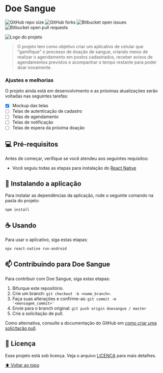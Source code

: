# Doe Sangue

![GitHub repo size](https://img.shields.io/github/repo-size/kalebzmm/doesangue?style=for-the-badge)
![GitHub forks](https://img.shields.io/github/forks/kalebzmm/doesangue?style=for-the-badge)
![Bitbucket open issues](https://img.shields.io/bitbucket/issues/kalebzmm/doesangue?style=for-the-badge)
![Bitbucket open pull requests](https://img.shields.io/bitbucket/pr-raw/kalebzmm/doesangue?style=for-the-badge)

<img src="icons8-gota-de-sangue-48.png" alt="Logo do projeto">

> O projeto tem como objetivo criar um aplicativo de celular que "gamifique" o processo de doação de sangue, criando meios de realizar o agendamento em postos cadastrados, receber avisos de agendamentos previstos e acompanhar o tempo restante para poder doar novamente.

### Ajustes e melhorias

O projeto ainda está em desenvolvimento e as próximas atualizações serão voltadas nas seguintes tarefas:

- [X] Mockup das telas
- [ ] Telas de autenticação de cadastro
- [ ] Telas de agendamento 
- [ ] Telas de notificação
- [ ] Telas de espera da próxima doação

## 💻 Pré-requisitos

Antes de começar, verifique se você atendeu aos seguintes requisitos:
* Você seguiu todas as etapas para instalação do [React Native](https://reactnative.dev/docs/environment-setup)

## 🚀 Instalando a aplicação

Para instalar as dependências da aplicação, rode o seguinte comando na pasta do projeto:

```
npm install
```

## ☕ Usando

Para usar o aplicativo, siga estas etapas:

```
npx react-native run-android
```

## 📫 Contribuindo para Doe Sangue
Para contribuir com Doe Sangue, siga estas etapas:

1. Bifurque este repositório.
2. Crie um branch: `git checkout -b <nome_branch>`.
3. Faça suas alterações e confirme-as: `git commit -m '<mensagem_commit>'`
4. Envie para o branch original: `git push origin doesangue / master`
5. Crie a solicitação de pull.

Como alternativa, consulte a documentação do GitHub em [como criar uma solicitação pull](https://help.github.com/en/github/collaborating-with-issues-and-pull-requests/creating-a-pull-request).

## 📝 Licença

Esse projeto está sob licença. Veja o arquivo [LICENÇA](LICENSE.md) para mais detalhes.

[⬆ Voltar ao topo](#DoeSangue)<br>
